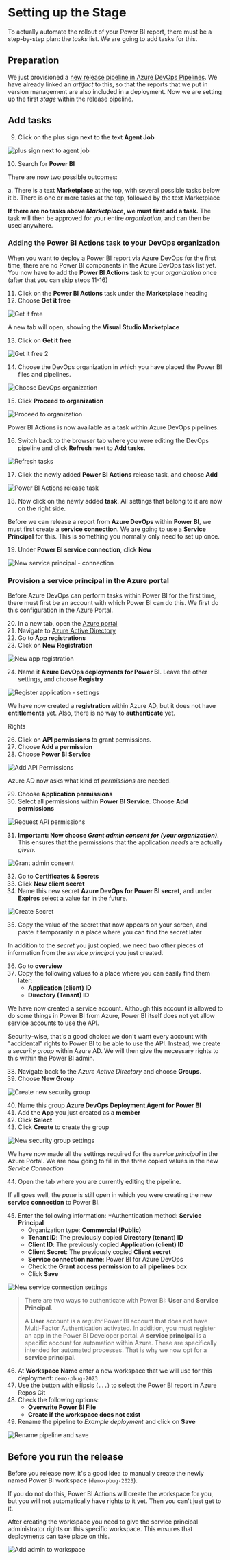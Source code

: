 # Setting up the Stage

To actually automate the rollout of your Power BI report, there must be a step-by-step plan: the *tasks* list. We are going to add tasks for this.

## Preparation

We just provisioned a [new release pipeline in Azure DevOps Pipelines](05-provision-azure-devops-release-pipeline.md). We have already linked an *artifact* to this, so that the reports that we put in version management are also included in a deployment. Now we are setting up the first *stage* within the release pipeline.

## Add tasks

9. Click on the plus sign next to the text **Agent Job**

![plus sign next to agent job](img/32-plusje-naast-agent-job.png)

10. Search for **Power BI**

There are now two possible outcomes:

a. There is a text **Marketplace** at the top, with several possible tasks below it
b. There is one or more tasks at the top, followed by the text Marketplace

**If there are no tasks above *Marketplace*, we must first add a task.** The task will then be approved for your entire *organization*, and can then be used anywhere.

### Adding the Power BI Actions task to your DevOps organization

When you want to deploy a Power BI report via Azure DevOps for the first time, there are no Power BI components in the Azure DevOps task list yet. You now have to add the **Power BI Actions** task to your *organization* once (after that you can skip steps 11-16)

11. Click on the **Power BI Actions** task under the **Marketplace** heading
11. Choose **Get it free**

![Get it free](img/29-get-it-free.png)

A new tab will open, showing the **Visual Studio Marketplace**

13. Click on **Get it free**

![Get it free 2](img/28-get-it-free-2.png)

14. Choose the DevOps organization in which you have placed the Power BI files and pipelines.

![Choose DevOps organization](img/30-choose-devops-org.png)

15. Click **Proceed to organization**

![Proceed to organization](img/31-proceed-to-organization.png)

Power BI Actions is now available as a task within Azure DevOps pipelines.

16. Switch back to the browser tab where you were editing the DevOps pipeline and click **Refresh** next to **Add tasks**.

![Refresh tasks](img/33-refresh-tasks.png)

17. Click the newly added **Power BI Actions** release task, and choose **Add**

![Power BI Actions release task](img/34-powerbi-actions-release-task.png)

18. Now click on the newly added **task**. All settings that belong to it are now on the right side.

Before we can release a report from **Azure DevOps** within **Power BI**, we must first create a **service connection**.
We are going to use a **Service Principal** for this.
This is something you normally only need to set up once.

19. Under **Power BI service connection**, click **New**

![New service principal - connection](img/35-new-service-principal-connection.png)

### Provision a service principal in the Azure portal

Before Azure DevOps can perform tasks within Power BI for the first time, there must first be an account with which Power BI can do this. We first do this configuration in the Azure Portal.

20. In a new tab, open the [Azure portal](https://portal.azure.com)
21. Navigate to [Azure Active Directory](https://portal.azure.com/#blade/Microsoft_AAD_IAM/ActiveDirectoryMenuBlade/Overview)
21. Go to **App registrations**
21. Click on **New Registration**

![New app registration](img/36-new-app-registration.png)

24. Name it **Azure DevOps deployments for Power BI**. Leave the other settings, and choose **Registry**

![Register application - settings](img/37-register-application-settings.png)

We have now created a **registration** within Azure AD, but it does not have **entitlements** yet. Also, there is no way to **authenticate** yet.

Rights

26. Click on **API permissions** to grant permissions.
26. Choose **Add a permission**
26. Choose **Power BI Service**

![Add API Permissions](img/38-api-permissions.png)

Azure AD now asks what kind of *permissions* are needed.

29. Choose **Application permissions**
29. Select all permissions within **Power BI Service**. Choose **Add permissions**

![Request API permissions](img/39-request-api-permissions.png)

31. **Important: Now choose *Grant admin consent for (your organization)***. This ensures that the permissions that the application *needs* are actually *given*.

![Grant admin consent](img/40-grant-admin-consent.png)

32. Go to **Certificates & Secrets**
32. Click **New client secret**
32. Name this new secret **Azure DevOps for Power BI secret**, and under **Expires** select a value far in the future.

![Create Secret](img/43-create-secret-firststep.png)

35. Copy the value of the secret that now appears on your screen, and paste it temporarily in a place where you can find the secret later

In addition to the *secret* you just copied, we need two other pieces of information from the *service principal* you just created.

36. Go to **overview**
37. Copy the following values to a place where you can easily find them later:
     * **Application (client) ID**
     * **Directory (Tenant) ID**

We have now created a service account. Although this account is allowed to do some things in Power BI from Azure, Power BI itself does not yet allow service accounts to use the API.

Security-wise, that's a good choice: we don't want every account with "accidental" rights to Power BI to be able to use the API. Instead, we create a *security group* within Azure AD. We will then give the necessary rights to this within the Power BI admin.

38. Navigate back to the *Azure Active Directory* and choose **Groups**.
38. Choose **New Group**

![Create new security group](img/41-aad-groups.gif)

40. Name this group **Azure DevOps Deployment Agent for Power BI**
40. Add the **App** you just created as a **member**
40. Click **Select**
40. Click **Create** to create the group

![New security group settings](img/42-add-members-to-group.png)

We have now made all the settings required for the *service principal* in the Azure Portal. We are now going to fill in the three copied values in the new *Service Connection*

44. Open the tab where you are currently editing the pipeline.

If all goes well, the *pane* is still open in which you were creating the new **service connection** to Power BI.

45. Enter the following information:
     *Authentication method: **Service Principal**
     * Organization type: **Commercial (Public)**
     * **Tenant ID**: The previously copied **Directory (tenant) ID**
     * **Client ID**: The previously copied **Application (client) ID**
     * **Client Secret**: The previously copied **Client secret**
     * **Service connection name**: Power BI for Azure DevOps
     * Check the **Grant access permission to all pipelines** box
     * Click **Save**

![New service connection settings](img/44-new-devops-service-connection-settings.png)

> There are two ways to authenticate with Power BI: **User** and **Service Principal**.
>
> A **User** account is a *regular* Power BI account that does not have Multi-Factor Authentication activated. In addition, you must register an app in the Power BI Developer portal.
> A **service principal** is a specific account for automation within Azure. These are specifically intended for automated processes. That is why we now opt for a **service principal**.

46. At **Workspace Name** enter a new workspace that we will use for this deployment: `demo-pbug-2023`
46. Use the button with ellipsis (`...`) to select the Power BI report in Azure Repos Git
46. Check the following options:
     * **Overwrite Power BI File**
     * **Create if the workspace does not exist**
49. Rename the pipeline to *Example deployment* and click on **Save**

![Rename pipeline and save](img/46-opslaan-pipeline.png)

## Before you run the release

Before you release now, it's a good idea to manually create the newly named Power BI workspace (`demo-pbug-2023`).

If you do not do this, Power BI Actions will create the workspace for you, but you will not automatically have rights to it yet. Then you can't just get to it.

After creating the workspace you need to give the service principal administrator rights on this specific workspace. This ensures that deployments can take place on this.

![Add admin to workspace](img/50-add-admin-to-workspace.png)
